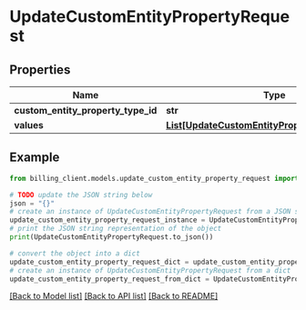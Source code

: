 # UpdateCustomEntityPropertyRequest


## Properties

Name | Type | Description | Notes
------------ | ------------- | ------------- | -------------
**custom_entity_property_type_id** | **str** |  | [optional] 
**values** | [**List[UpdateCustomEntityPropertyValueRequest]**](UpdateCustomEntityPropertyValueRequest.md) |  | [optional] 

## Example

```python
from billing_client.models.update_custom_entity_property_request import UpdateCustomEntityPropertyRequest

# TODO update the JSON string below
json = "{}"
# create an instance of UpdateCustomEntityPropertyRequest from a JSON string
update_custom_entity_property_request_instance = UpdateCustomEntityPropertyRequest.from_json(json)
# print the JSON string representation of the object
print(UpdateCustomEntityPropertyRequest.to_json())

# convert the object into a dict
update_custom_entity_property_request_dict = update_custom_entity_property_request_instance.to_dict()
# create an instance of UpdateCustomEntityPropertyRequest from a dict
update_custom_entity_property_request_from_dict = UpdateCustomEntityPropertyRequest.from_dict(update_custom_entity_property_request_dict)
```
[[Back to Model list]](../README.md#documentation-for-models) [[Back to API list]](../README.md#documentation-for-api-endpoints) [[Back to README]](../README.md)


